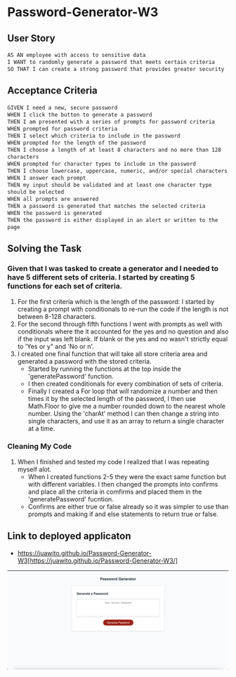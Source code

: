 # Password-Generator-W3

## User Story

```
AS AN employee with access to sensitive data
I WANT to randomly generate a password that meets certain criteria
SO THAT I can create a strong password that provides greater security
```

## Acceptance Criteria

```
GIVEN I need a new, secure password
WHEN I click the button to generate a password
THEN I am presented with a series of prompts for password criteria
WHEN prompted for password criteria
THEN I select which criteria to include in the password
WHEN prompted for the length of the password
THEN I choose a length of at least 8 characters and no more than 128 characters
WHEN prompted for character types to include in the password
THEN I choose lowercase, uppercase, numeric, and/or special characters
WHEN I answer each prompt
THEN my input should be validated and at least one character type should be selected
WHEN all prompts are answered
THEN a password is generated that matches the selected criteria
WHEN the password is generated
THEN the password is either displayed in an alert or written to the page
```
## Solving the Task

### Given that I was tasked to create a generator and I needed to have 5 different sets of criteria. I started by creating 5 functions for each set of criteria.

1. For the first criteria which is the length of the password: I started by creating a prompt with conditionals to re-run the code if the length is not between 8-128 characters.
2. For the second through fifth functions I went with prompts as well with conditionals where the it accounted for the yes and no question and also if the input was left blank.
    If blank or the yes and no wasn't strictly equal to 'Yes or y" and 'No or n'.
3. I created one final function that will take all store criteria area and generated a password with the stored criteria.
    - Started by running the functions at the top inside the 'generatePassword' function.
    - I then created conditionals for every combination of sets of criteria.
    - Finally I created a For loop that will randomize a number and then times it by the selected length of the password, I then use Math.Floor to give me a number rounded down to the nearest whole number. Using the 'charAt' method I can then change a string into single characters, and use it as an array to return a single character at a time.

### Cleaning My Code

1. When I finished and tested my code I realized that I was repeating myself alot.
    - When I created functions 2-5 they were the exact same function but with different variables. I then changed the prompts into confirms and place all the criteria in comfirms and placed them in the 'generatePassword' fucntion.
    - Confirms are either true or false already so it was simpler to use than prompts and making if and else statements to return true or false.

## Link to deployed applicaton
- https://juawito.github.io/Password-Generator-W3[https://juawito.github.io/Password-Generator-W3/]

![website of password generator](assets/images/pass-gen.png "Password Genorator")